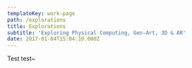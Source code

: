 ```yaml
---
templateKey: work-page
path: /explorations
title: Explorations
subtitle: 'Exploring Physical Computing, Gen-Art, 3D & AR'
date: 2017-01-04T15:04:10.000Z
---
```

Test test~
